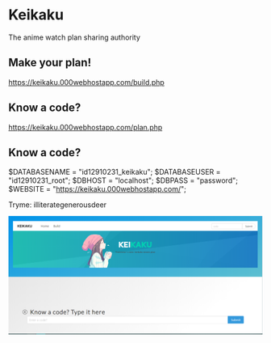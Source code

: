 # Keikaku
 The anime watch plan sharing authority

## Make your plan!
 https://keikaku.000webhostapp.com/build.php

## Know a code?
 https://keikaku.000webhostapp.com/plan.php
 
## Know a code?

$DATABASENAME = "id12910231_keikaku";
$DATABASEUSER = "id12910231_root";
$DBHOST = "localhost";
$DBPASS = "password";
$WEBSITE = "https://keikaku.000webhostapp.com/";

Tryme: illiterategenerousdeer 

<img src='./images/main.png'>
